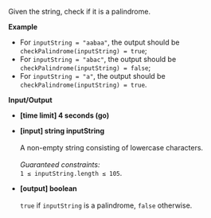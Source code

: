 Given the string, check if it is a palindrome.

__Example__

* For `inputString = "aabaa"`, the output should be <br /> `checkPalindrome(inputString) = true`;
* For `inputString = "abac"`, the output should be <br /> `checkPalindrome(inputString) = false`;
* For `inputString = "a"`, the output should be <br /> `checkPalindrome(inputString) = true`.

__Input/Output__

* __[time limit] 4 seconds (go)__
* __[input] string inputString__ <br/><br/>A non-empty string consisting of lowercase characters.<br/><br/>_Guaranteed constraints:_<br /> `1 ≤ inputString.length ≤ 105`.

* __[output] boolean__<br/><br/>`true` if `inputString` is a palindrome, `false` otherwise.

